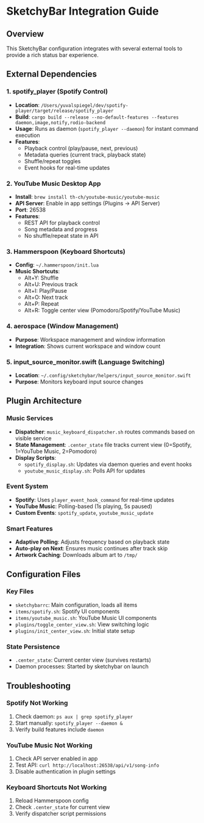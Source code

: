# SketchyBar Integration Guide

## Overview
This SketchyBar configuration integrates with several external tools to provide a rich status bar experience.

## External Dependencies

### 1. **spotify_player** (Spotify Control)
- **Location**: `/Users/yuvalspiegel/dev/spotify-player/target/release/spotify_player`
- **Build**: `cargo build --release --no-default-features --features daemon,image,notify,rodio-backend`
- **Usage**: Runs as daemon (`spotify_player --daemon`) for instant command execution
- **Features**:
  - Playback control (play/pause, next, previous)
  - Metadata queries (current track, playback state)
  - Shuffle/repeat toggles
  - Event hooks for real-time updates

### 2. **YouTube Music Desktop App**
- **Install**: `brew install th-ch/youtube-music/youtube-music`
- **API Server**: Enable in app settings (Plugins → API Server)
- **Port**: 26538
- **Features**:
  - REST API for playback control
  - Song metadata and progress
  - No shuffle/repeat state in API

### 3. **Hammerspoon** (Keyboard Shortcuts)
- **Config**: `~/.hammerspoon/init.lua`
- **Music Shortcuts**:
  - Alt+Y: Shuffle
  - Alt+U: Previous track
  - Alt+I: Play/Pause
  - Alt+O: Next track
  - Alt+P: Repeat
  - Alt+R: Toggle center view (Pomodoro/Spotify/YouTube Music)

### 4. **aerospace** (Window Management)
- **Purpose**: Workspace management and window information
- **Integration**: Shows current workspace and window count

### 5. **input_source_monitor.swift** (Language Switching)
- **Location**: `~/.config/sketchybar/helpers/input_source_monitor.swift`
- **Purpose**: Monitors keyboard input source changes

## Plugin Architecture

### Music Services
- **Dispatcher**: `music_keyboard_dispatcher.sh` routes commands based on visible service
- **State Management**: `.center_state` file tracks current view (0=Spotify, 1=YouTube Music, 2=Pomodoro)
- **Display Scripts**: 
  - `spotify_display.sh`: Updates via daemon queries and event hooks
  - `youtube_music_display.sh`: Polls API for updates

### Event System
- **Spotify**: Uses `player_event_hook_command` for real-time updates
- **YouTube Music**: Polling-based (1s playing, 5s paused)
- **Custom Events**: `spotify_update`, `youtube_music_update`

### Smart Features
- **Adaptive Polling**: Adjusts frequency based on playback state
- **Auto-play on Next**: Ensures music continues after track skip
- **Artwork Caching**: Downloads album art to `/tmp/`

## Configuration Files

### Key Files
- `sketchybarrc`: Main configuration, loads all items
- `items/spotify.sh`: Spotify UI components
- `items/youtube_music.sh`: YouTube Music UI components
- `plugins/toggle_center_view.sh`: View switching logic
- `plugins/init_center_view.sh`: Initial state setup

### State Persistence
- `.center_state`: Current center view (survives restarts)
- Daemon processes: Started by sketchybar on launch

## Troubleshooting

### Spotify Not Working
1. Check daemon: `ps aux | grep spotify_player`
2. Start manually: `spotify_player --daemon &`
3. Verify build features include `daemon`

### YouTube Music Not Working
1. Check API server enabled in app
2. Test API: `curl http://localhost:26538/api/v1/song-info`
3. Disable authentication in plugin settings

### Keyboard Shortcuts Not Working
1. Reload Hammerspoon config
2. Check `.center_state` for current view
3. Verify dispatcher script permissions